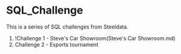 # SQL_Challenge

This is a series of SQL challenges from Steeldata.

1. !Challenge 1 - Steve's Car Showroom(Steve's Car Showroom.md)
2. Challenge 2 - Esports tournament
